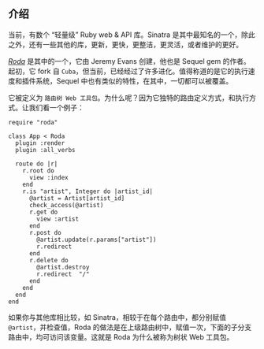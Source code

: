 ## 介绍



当前，有数个 “轻量级” Ruby web & API 库。Sinatra 是其中最知名的一个，除此之外，还有一些其他的库，更新，更快，更整洁，更灵活，或者维护的更好。



[*Roda*](https://roda.jeremyevans.net/) 是其中的一个，它由 Jeremy Evans 创建，他也是 Sequel gem 的作者。起初，它 fork 自 `Cuba`，但当前，已经经过了许多进化。值得称道的是它的执行速度和插件系统，Sequel 中也有类似的特性，在其中，一切都可以被覆盖。



它被定义为 `路由树 Web 工具包`。为什么呢？因为它独特的路由定义方式，和执行方式。让我们看一个例子：



```
require "roda"

class App < Roda
  plugin :render
  plugin :all_verbs

  route do |r|
    r.root do
      view :index
    end
    r.is "artist", Integer do |artist_id|
      @artist = Artist[artist_id]
      check_access(@artist)
      r.get do
        view :artist
      end
      r.post do
        @artist.update(r.params["artist"])
        r.redirect
      end
      r.delete do
        @artist.destroy
        r.redirect  "/"
      end
    end
  end
end
```



如果你与其他库相比较，如 Sinatra，相较于在每个路由中，都分别赋值 `@artist`，并检查值，Roda 的做法是在上级路由树中，赋值一次，下面的子分支路由中，均可访问该变量。这就是 Roda 为什么被称为树状 Web 工具包。


